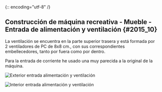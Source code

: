 {:: encoding="utf-8" /}
## Construcción de máquina recreativa - Mueble - Entrada de alimentación y ventilación {#2015_10}

La ventilación se encuentra en la parte superior trasera y está formada por 2 ventiladores de PC  de 8x8 cm., con sus correspondientes embellecedores, tanto por fuera como por dentro.

Para la entrada de corriente he usado una muy parecida a la original de la máquina.

![Exterior entrada alimentación y ventilación](images/Mueble_12.jpg "Exterior entrada alimentación y ventilación")

![Interior entrada alimentación y ventilación](images/Mueble_13.jpg "Interior entrada alimentación y ventilación")
